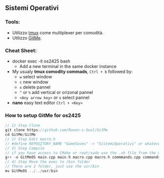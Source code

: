 ## Sistemi Operativi
### Tools:
- Utilizzo [tmux](https://github.com/tmux/tmux) come multiplexer per comodità.
- Utilizzo [GitMe](https://github.com/Raven-s-Soul/GitMe). 
### Cheat Sheet:
- docker exec -it os2425 bash
   - Add a new terminal in the same docker instance
- My usualy **tmux comodity commads**, `Ctrl + b` followed by:
   - `w` select window
   - `c` new window
   - `x` delete pannel
   - `"` or `%` add vertical or orizonal pannel
   - `<Any arrow key>` or `o` select pannel
- **nano** easy text editor `Ctrl + <Key>`
### How to setup GitMe for os2425
```c
// 1) Step Clone
git clone https://github.com/Raven-s-Soul/GitMe
cd GitMe/GitMe
// 2) Step Edit macro.h
// #define REPOSITORY_NAME "GameSaves" -> "SistemiOperativi" or whatever
// 3) Step Compile
// if you have access to CMake or root/sudo use the .sh file from the main folder and your done
g++ -o GitMeOS main.cpp main.h macro.cpp macro.h commmands.cpp commands.h
// 4) Step Move the exec to /bin folder
// There are 2 folder, just use the usr/bin
mv GitMeOS ../../usr/bin
```
